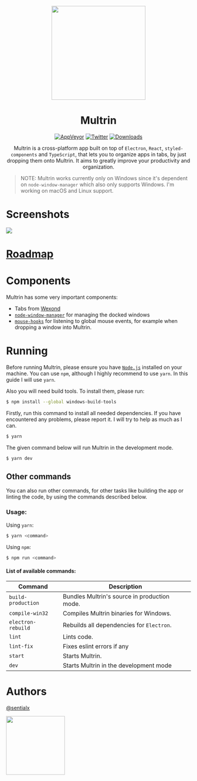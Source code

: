 <p align="center">
  <img src="static/app-icons/icon.png" width="256">
</p>

<div align="center">
  <h1>Multrin</h1>

[![AppVeyor](https://img.shields.io/appveyor/ci/sentialx/multrin.svg?style=for-the-badge)](https://ci.appveyor.com/project/sentialx/multrin)
[![Twitter](https://img.shields.io/twitter/follow/sentialx.svg?label=Follow&style=for-the-badge)](https://twitter.com/sentialx)
[![Downloads](https://img.shields.io/github/downloads/sentialx/multrin/total.svg?style=for-the-badge)](https://github.com/sentialx/multrin/releases)

Multrin is a cross-platform app built on top of  `Electron`, `React`, `styled-components` and `TypeScript`, that lets you to organize apps in tabs, by just dropping them onto Multrin. It aims to greatly improve your productivity and organization.

</div>

> NOTE: Multrin works currently only on Windows since it's dependent on `node-window-manager` which also only supports Windows. I'm working on macOS and Linux support.

# Screenshots

![](screenshots/screen1.gif)

# [Roadmap](https://github.com/sentialx/multrin/projects)

# Components

Multrin has some very important components:

- Tabs from [Wexond](https://github.com/wexond/wexond)
- [`node-window-manager`](https://github.com/sentialx/node-window-manager) for managing the docked windows
- [`mouse-hooks`](https://github.com/sentialx/mouse-hooks) for listening to global mouse events, for example when dropping a window into Multrin.

# Running

Before running Multrin, please ensure you have [`Node.js`](https://nodejs.org/en/) installed on your machine. You can use `npm`, although I highly recommend to use `yarn`. In this guide I will use `yarn`.

Also you will need build tools. To install them, please run:

```bash
$ npm install --global windows-build-tools
```

Firstly, run this command to install all needed dependencies. If you have encountered any problems, please report it. I will try to help as much as I can.

```bash
$ yarn
```

The given command below will run Multrin in the development mode.

```bash
$ yarn dev
```

## Other commands

You can also run other commands, for other tasks like building the app or linting the code, by using the commands described below.

### Usage:

Using `yarn`:

```bash
$ yarn <command>
```

Using `npm`:

```bash
$ npm run <command>
```

#### List of available commands:

| Command            | Description                                  |
| ------------------ | -------------------------------------------- |
| `build-production` | Bundles Multrin's source in production mode. |
| `compile-win32`    | Compiles Multrin binaries for Windows.       |
| `electron-rebuild` | Rebuilds all dependencies for `Electron`.    |
| `lint`             | Lints code.                                  |
| `lint-fix`         | Fixes eslint errors if any                   |
| `start`            | Starts Multrin.                              |
| `dev`              | Starts Multrin in the development mode       |

# Authors

[@sentialx](https://github.com/sentialx)

<a href="https://www.patreon.com/bePatron?u=12270966">
    <img src="https://c5.patreon.com/external/logo/become_a_patron_button@2x.png" width="160">
</a>

